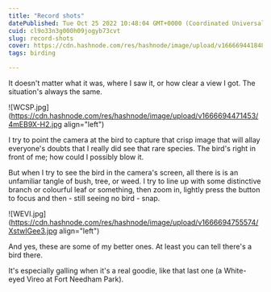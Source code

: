 ```yaml
---
title: "Record shots"
datePublished: Tue Oct 25 2022 10:48:04 GMT+0000 (Coordinated Universal Time)
cuid: cl9o33n3g000h09jogyb73cvt
slug: record-shots
cover: https://cdn.hashnode.com/res/hashnode/image/upload/v1666694418484/yBUxngyES.jpg
tags: birding

---
```


It doesn't matter what it was, where I saw it, or how clear a view I got. The situation's always the same.

![WCSP.jpg](https://cdn.hashnode.com/res/hashnode/image/upload/v1666694471453/4mEB9X-H2.jpg align="left")

I try to point the camera at the bird to capture that crisp image that will allay everyone's doubts that I really did see that rare species. The bird's right in front of me; how could I possibly blow it.

But when I try to see the bird in the camera's screen, all there is is an unfamiliar tangle of bush, tree, or weed. I try to line up with some distinctive branch or colourful leaf or something, then zoom in, lightly press the button to focus and then - still seeing no bird - snap.

![WEVI.jpg](https://cdn.hashnode.com/res/hashnode/image/upload/v1666694755574/XstwIGee3.jpg align="left")

And yes, these are some of my better ones. At least you can tell there's a bird there.

It's especially galling when it's a real goodie, like that last one (a White-eyed Vireo at Fort Needham Park).